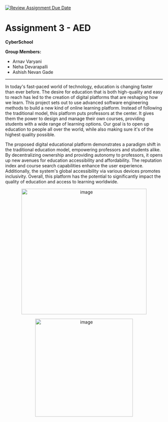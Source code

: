 [![Review Assignment Due Date](https://classroom.github.com/assets/deadline-readme-button-24ddc0f5d75046c5622901739e7c5dd533143b0c8e959d652212380cedb1ea36.svg)](https://classroom.github.com/a/eEf93O-z)

# Assignment 3 - AED

**CyberSchool**

**Group Members:** 
- Arnav Varyani
- Neha Devarapalli
- Ashish Nevan Gade 

---

In today's fast-paced world of technology, education is changing faster than ever before. The desire for education that is both high-quality and easy to reach has led to the creation of digital platforms that are reshaping how we learn. This project sets out to use advanced software engineering methods to build a new kind of online learning platform. Instead of following the traditional model, this platform puts professors at the center. It gives them the power to design and manage their own courses, providing students with a wide range of learning options. Our goal is to open up education to people all over the world, while also making sure it's of the highest quality possible.

The proposed digital educational platform demonstrates a paradigm shift in the traditional education model, empowering professors and students alike. By decentralizing ownership and providing autonomy to professors, it opens up new avenues for education accessibility and affordability. The reputation index and course search capabilities enhance the user experience. Additionally, the system's global accessibility via various devices promotes inclusivity. Overall, this platform has the potential to significantly impact the quality of education and access to learning worldwide.

<p align="center">
<img width="400" alt="image" src="https://github.com/aed5100/assignment-3-cyberschool/assets/144740361/7beb73a4-cd10-4c0e-b52f-80bbf9d72e7a">

<p align="center">
  <img width="312" alt="image" src="https://github.com/aed5100/assignment-3-cyberschool/assets/144740361/a3b691cc-a6a0-4b1d-88ed-66d30a0a2114">
</p>

